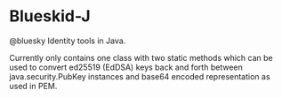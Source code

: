 # Blueskid-J

@bluesky Identity tools in Java.

Currently only contains one class with two static methods
which can be used to convert ed25519 (EdDSA) keys back and
forth between java.security.PubKey instances and base64
encoded representation as used in PEM.
